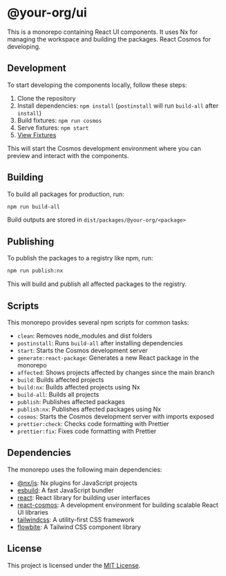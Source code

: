 # @your-org/ui

This is a monorepo containing React UI components. It uses Nx for managing the workspace and building the packages. React Cosmos for developing.

## Development

To start developing the components locally, follow these steps:

1. Clone the repository
2. Install dependencies: `npm install` (`postinstall` will run `build-all` after `install`)
3. Build fixtures: `npm run cosmos`
4. Serve fixtures: `npm start`
5. [View Fixtures](http://localhost:5000)

This will start the Cosmos development environment where you can preview and interact with the components.

## Building

To build all packages for production, run:

```bash
npm run build-all
```

Build outputs are stored in `dist/packages/@your-org/<package>`

## Publishing

To publish the packages to a registry like npm, run:

```bash
npm run publish:nx
```

This will build and publish all affected packages to the registry.

## Scripts

This monorepo provides several npm scripts for common tasks:

- `clean`: Removes node_modules and dist folders
- `postinstall`: Runs `build-all` after installing dependencies
- `start`: Starts the Cosmos development server
- `generate:react-package`: Generates a new React package in the monorepo
- `affected`: Shows projects affected by changes since the main branch
- `build`: Builds affected projects
- `build:nx`: Builds affected projects using Nx
- `build-all`: Builds all projects
- `publish`: Publishes affected packages
- `publish:nx`: Publishes affected packages using Nx
- `cosmos`: Starts the Cosmos development server with imports exposed
- `prettier:check`: Checks code formatting with Prettier
- `prettier:fix`: Fixes code formatting with Prettier

## Dependencies

The monorepo uses the following main dependencies:

- [@nx/js](https://www.npmjs.com/package/@nx/js): Nx plugins for JavaScript projects
- [esbuild](https://www.npmjs.com/package/esbuild): A fast JavaScript bundler
- [react](https://www.npmjs.com/package/react): React library for building user interfaces
- [react-cosmos](https://www.npmjs.com/package/react-cosmos): A development environment for building scalable React UI libraries
- [tailwindcss](https://www.npmjs.com/package/tailwindcss): A utility-first CSS framework
- [flowbite](https://www.npmjs.com/package/flowbite): A Tailwind CSS component library

## License

This project is licensed under the [MIT License](LICENSE).
